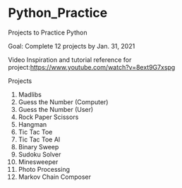 # Python_Practice
Projects to Practice Python

Goal: Complete 12 projects by Jan. 31, 2021

Video Inspiration and tutorial reference for project:https://www.youtube.com/watch?v=8ext9G7xspg

Projects
1. Madlibs
2. Guess the Number (Computer)
3. Guess the Number (User)
4. Rock Paper Scissors
5. Hangman
6. Tic Tac Toe
7. Tic Tac Toe AI
8. Binary Sweep
9. Sudoku Solver
10. Minesweeper
11. Photo Processing
12. Markov Chain Composer
